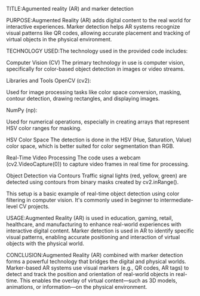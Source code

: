 TITLE:Agumented reality (AR) and marker detection

PURPOSE:Augmented Reality (AR) adds digital content to the real world for interactive experiences. Marker detection helps AR systems recognize visual patterns like QR codes, allowing accurate placement and tracking of virtual objects in the physical environment.

TECHNOLOGY USED:The technology used in the provided code includes:

Computer Vision (CV) The primary technology in use is computer vision, specifically for color-based object detection in images or video streams.

Libraries and Tools OpenCV (cv2):

Used for image processing tasks like color space conversion, masking, contour detection, drawing rectangles, and displaying images.

NumPy (np):

Used for numerical operations, especially in creating arrays that represent HSV color ranges for masking.

HSV Color Space The detection is done in the HSV (Hue, Saturation, Value) color space, which is better suited for color segmentation than RGB.

Real-Time Video Processing The code uses a webcam (cv2.VideoCapture(0)) to capture video frames in real time for processing.

Object Detection via Contours Traffic signal lights (red, yellow, green) are detected using contours from binary masks created by cv2.inRange().

This setup is a basic example of real-time object detection using color filtering in computer vision. It's commonly used in beginner to intermediate-level CV projects.

USAGE:Augmented Reality (AR) is used in education, gaming, retail, healthcare, and manufacturing to enhance real-world experiences with interactive digital content. Marker detection is used in AR to identify specific visual patterns, enabling accurate positioning and interaction of virtual objects with the physical world.

CONCLUSION:Augmented Reality (AR) combined with marker detection forms a powerful technology that bridges the digital and physical worlds. Marker-based AR systems use visual markers (e.g., QR codes, AR tags) to detect and track the position and orientation of real-world objects in real-time. This enables the overlay of virtual content—such as 3D models, animations, or information—on the physical environment.
